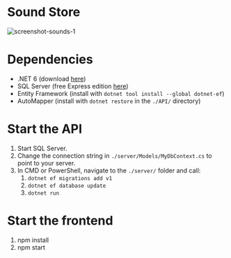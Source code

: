 # Sound Store

![screenshot-sounds-1](https://user-images.githubusercontent.com/67283034/178149055-fbaff8ca-07b2-41b9-83e7-153fa36fa8a5.png)

# Dependencies

* .NET 6 (download [here](https://dotnet.microsoft.com/en-us/download))
* SQL Server (free Express edition [here](https://go.microsoft.com/fwlink/?linkid=866658))
* Entity Framework (install with ```dotnet tool install --global dotnet-ef```)
* AutoMapper (install with ```dotnet restore``` in the ```./API/``` directory)

# Start the API

1. Start SQL Server.
2. Change the connection string in ```./server/Models/MyDbContext.cs``` to point to your server.
3. In CMD or PowerShell, navigate to the ```./server/``` folder and call:
    1. ```dotnet ef migrations add v1```
    2. ```dotnet ef database update```
    3. ```dotnet run```

# Start the frontend

1. npm install
2. npm start